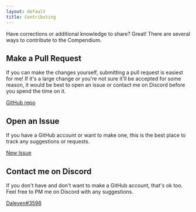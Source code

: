```yaml
---
layout: default
title: Contributing
---
```


Have corrections or additional knowledge to share? Great! There are several
ways to contribute to the Compendium.

## Make a Pull Request

<div class="surfacePane" markdown="1">

If you can make the changes yourself, submitting a pull request is easiest for
me! If it's a large change or you're not sure it'll be accepted for some
reason, it would be best to open an issue or contact me on Discord before you
spend the time on it.

[GitHub repo](https://github.com/djcooke/compendium)

</div>

## Open an Issue

<div class="surfacePane" markdown="1">

If you have a GitHub account or want to make one, this is the best place to
track any suggestions or requests.

[New Issue](https://github.com/djcooke/compendium/issues/new)

</div>

## Contact me on Discord

<div class="surfacePane" markdown="1">

If you don't have and don't want to make a GitHub account, that's ok too. Feel
free to PM me on Discord with any suggestions.

[Daleven#3598](https://discordapp.com/users/619527328812367872)

</div>
